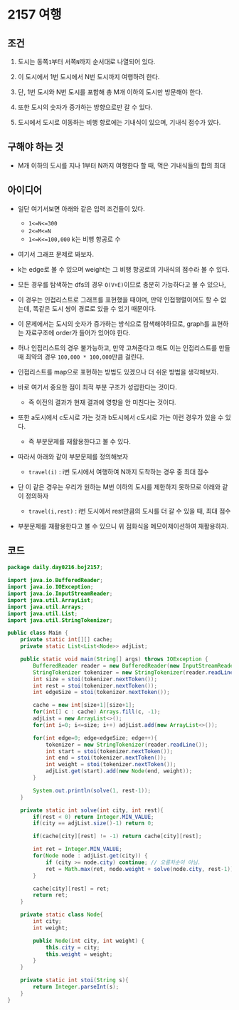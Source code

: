 # 2157 여행

## 조건

1. 도시는 동쪽`1`부터 서쪽`N`까지 순서대로 나열되어 있다.

2. 이 도시에서 1번 도시에서 N번 도시까지 여행하려 한다.

3. 단, 1번 도시와 N번 도시를 포함해 총 M개 이하의 도시만 방문해야 한다.

4. 또한 도시의 숫자가 증가하는 방향으로만 갈 수 있다.

5. 도시에서 도시로 이동하는 비행 항로에는 기내식이 있으며, 기내식 점수가 있다.

## 구해야 하는 것

* M개 이하의 도시를 지나 1부터 N까지 여행한다 할 때, 먹은 기내식들의 합의 최대

## 아이디어

* 일단 여기서보면 아래와 같은 입력 조건들이 있다.
    - `1<=N<=300`
    - `2<=M<=N` 
    - `1<=K<=100,000`  k는 비행 항공로 수
    
* 여기서 그래프 문제로 봐보자.

* k는 edge로 볼 수 있으며 weight는 그 비행 항공로의 기내식의 점수라 볼 수 있다.

* 모든 경우를 탐색하는 dfs의 경우 `O(V+E)`이므로 충분히 가능하다고 볼 수 있으나,

* 이 경우는 인접리스트로 그래프를 표현했을 때이며, 만약 인접행렬이어도 할 수 없는데, 똑같은 도시 쌍이 경로로 있을 수 있기 때문이다.

* 이 문제에서는 도시의 숫자가 증가하는 방식으로 탐색해야하므로, graph를 표현하는 자료구조에 order가 들어가 있어야 한다.

* 허나 인접리스트의 경우 불가능하고, 만약 고쳐준다고 해도 이는 인접리스트를 만들 때 최약의 경우 `100,000 * 100,000`만큼 걸린다.

* 인접리스트를 map으로 표현하는 방법도 있겠으나 더 쉬운 방법을 생각해보자.

* 바로 여기서 중요한 점이 최적 부분 구조가 성립한다는 것이다.

  * 즉 이전의 결과가 현재 결과에 영향을 안 미친다는 것이다.
  
* 또한 a도시에서 c도시로 가는 것과 b도시에서 c도시로 가는 이런 경우가 있을 수 있다.

  * 즉 부분문제를 재활용한다고 볼 수 있다.
  
* 따라서 아래와 같이 부분문제를 정의해보자

  * `travel(i)` : i번 도시에서 여행하여 N까지 도착하는 경우 중 최대 점수

* 단 이 같은 경우는 우리가 원하는 M번 이하의 도시를 제한하지 못하므로 아래와 같이 정의하자

  * `travel(i,rest)` : i번 도시에서 rest만큼의 도시를 더 갈 수 있을 때, 최대 점수
  
* 부분문제를 재활용한다고 볼 수 있으니 위 점화식을 메모이제이션하여 재활용하자.

## 코드

```java
package daily.day0216.boj2157;

import java.io.BufferedReader;
import java.io.IOException;
import java.io.InputStreamReader;
import java.util.ArrayList;
import java.util.Arrays;
import java.util.List;
import java.util.StringTokenizer;

public class Main {
    private static int[][] cache;
    private static List<List<Node>> adjList;

    public static void main(String[] args) throws IOException {
        BufferedReader reader = new BufferedReader(new InputStreamReader(System.in));
        StringTokenizer tokenizer = new StringTokenizer(reader.readLine());
        int size = stoi(tokenizer.nextToken());
        int rest = stoi(tokenizer.nextToken());
        int edgeSize = stoi(tokenizer.nextToken());

        cache = new int[size+1][size+1];
        for(int[] c : cache) Arrays.fill(c, -1);
        adjList = new ArrayList<>();
        for(int i=0; i<=size; i++) adjList.add(new ArrayList<>());

        for(int edge=0; edge<edgeSize; edge++){
            tokenizer = new StringTokenizer(reader.readLine());
            int start = stoi(tokenizer.nextToken());
            int end = stoi(tokenizer.nextToken());
            int weight = stoi(tokenizer.nextToken());
            adjList.get(start).add(new Node(end, weight));
        }

        System.out.println(solve(1, rest-1));
    }

    private static int solve(int city, int rest){
        if(rest < 0) return Integer.MIN_VALUE;
        if(city == adjList.size()-1) return 0;

        if(cache[city][rest] != -1) return cache[city][rest];

        int ret = Integer.MIN_VALUE;
        for(Node node : adjList.get(city)) {
            if (city >= node.city) continue; // 오름차순이 아님.
            ret = Math.max(ret, node.weight + solve(node.city, rest-1));
        }

        cache[city][rest] = ret;
        return ret;
    }

    private static class Node{
        int city;
        int weight;

        public Node(int city, int weight) {
            this.city = city;
            this.weight = weight;
        }
    }

    private static int stoi(String s){
        return Integer.parseInt(s);
    }
}
```

